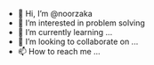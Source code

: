 - 👋 Hi, I’m @noorzaka
- 👀 I’m interested in problem solving
- 🌱 I’m currently learning ...
- 💞️ I’m looking to collaborate on ...
- 📫 How to reach me ...

<!---
noorzaka/noorzaka is a ✨ special ✨ repository because its `README.md` (this file) appears on your GitHub profile.
You can click the Preview link to take a look at your changes.
--->

